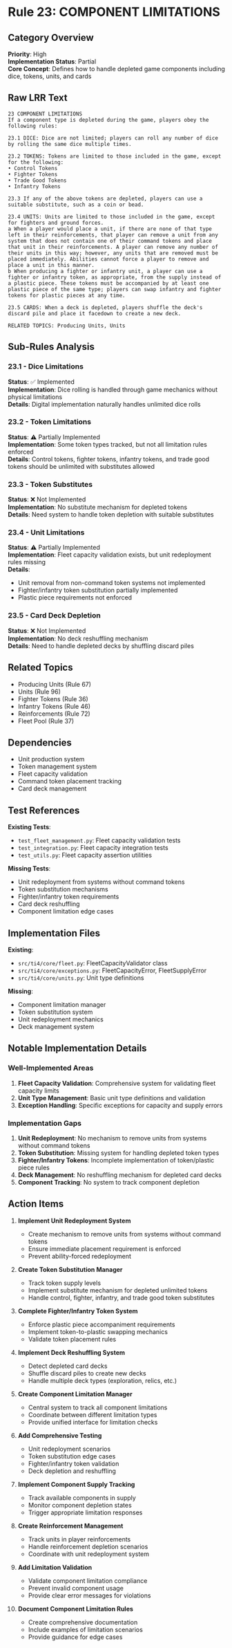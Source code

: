 # Rule 23: COMPONENT LIMITATIONS

## Category Overview
**Priority**: High  
**Implementation Status**: Partial  
**Core Concept**: Defines how to handle depleted game components including dice, tokens, units, and cards

## Raw LRR Text
```
23 COMPONENT LIMITATIONS
If a component type is depleted during the game, players obey the following rules:

23.1 DICE: Dice are not limited; players can roll any number of dice by rolling the same dice multiple times.

23.2 TOKENS: Tokens are limited to those included in the game, except for the following:
• Control Tokens
• Fighter Tokens  
• Trade Good Tokens
• Infantry Tokens

23.3 If any of the above tokens are depleted, players can use a suitable substitute, such as a coin or bead.

23.4 UNITS: Units are limited to those included in the game, except for fighters and ground forces.
a When a player would place a unit, if there are none of that type left in their reinforcements, that player can remove a unit from any system that does not contain one of their command tokens and place that unit in their reinforcements. A player can remove any number of their units in this way; however, any units that are removed must be placed immediately. Abilities cannot force a player to remove and place a unit in this manner.
b When producing a fighter or infantry unit, a player can use a fighter or infantry token, as appropriate, from the supply instead of a plastic piece. These tokens must be accompanied by at least one plastic piece of the same type; players can swap infantry and fighter tokens for plastic pieces at any time.

23.5 CARDS: When a deck is depleted, players shuffle the deck's discard pile and place it facedown to create a new deck.

RELATED TOPICS: Producing Units, Units
```

## Sub-Rules Analysis

### 23.1 - Dice Limitations
**Status**: ✅ Implemented  
**Implementation**: Dice rolling is handled through game mechanics without physical limitations  
**Details**: Digital implementation naturally handles unlimited dice rolls

### 23.2 - Token Limitations  
**Status**: ⚠️ Partially Implemented  
**Implementation**: Some token types tracked, but not all limitation rules enforced  
**Details**: Control tokens, fighter tokens, infantry tokens, and trade good tokens should be unlimited with substitutes allowed

### 23.3 - Token Substitutes
**Status**: ❌ Not Implemented  
**Implementation**: No substitute mechanism for depleted tokens  
**Details**: Need system to handle token depletion with suitable substitutes

### 23.4 - Unit Limitations
**Status**: ⚠️ Partially Implemented  
**Implementation**: Fleet capacity validation exists, but unit redeployment rules missing  
**Details**: 
- Unit removal from non-command token systems not implemented
- Fighter/infantry token substitution partially implemented
- Plastic piece requirements not enforced

### 23.5 - Card Deck Depletion
**Status**: ❌ Not Implemented  
**Implementation**: No deck reshuffling mechanism  
**Details**: Need to handle depleted decks by shuffling discard piles

## Related Topics
- Producing Units (Rule 67)
- Units (Rule 96)
- Fighter Tokens (Rule 36)
- Infantry Tokens (Rule 46)
- Reinforcements (Rule 72)
- Fleet Pool (Rule 37)

## Dependencies
- Unit production system
- Token management system
- Fleet capacity validation
- Command token placement tracking
- Card deck management

## Test References
**Existing Tests**:
- `test_fleet_management.py`: Fleet capacity validation tests
- `test_integration.py`: Fleet capacity integration tests
- `test_utils.py`: Fleet capacity assertion utilities

**Missing Tests**:
- Unit redeployment from systems without command tokens
- Token substitution mechanisms
- Fighter/infantry token requirements
- Card deck reshuffling
- Component limitation edge cases

## Implementation Files
**Existing**:
- `src/ti4/core/fleet.py`: FleetCapacityValidator class
- `src/ti4/core/exceptions.py`: FleetCapacityError, FleetSupplyError
- `src/ti4/core/units.py`: Unit type definitions

**Missing**:
- Component limitation manager
- Token substitution system
- Unit redeployment mechanics
- Deck management system

## Notable Implementation Details

### Well-Implemented Areas
1. **Fleet Capacity Validation**: Comprehensive system for validating fleet capacity limits
2. **Unit Type Management**: Basic unit type definitions and validation
3. **Exception Handling**: Specific exceptions for capacity and supply errors

### Implementation Gaps
1. **Unit Redeployment**: No mechanism to remove units from systems without command tokens
2. **Token Substitution**: Missing system for handling depleted token types
3. **Fighter/Infantry Tokens**: Incomplete implementation of token/plastic piece rules
4. **Deck Management**: No reshuffling mechanism for depleted card decks
5. **Component Tracking**: No system to track component depletion

## Action Items

1. **Implement Unit Redeployment System**
   - Create mechanism to remove units from systems without command tokens
   - Ensure immediate placement requirement is enforced
   - Prevent ability-forced redeployment

2. **Create Token Substitution Manager**
   - Track token supply levels
   - Implement substitute mechanism for depleted unlimited tokens
   - Handle control, fighter, infantry, and trade good token substitutes

3. **Complete Fighter/Infantry Token System**
   - Enforce plastic piece accompaniment requirements
   - Implement token-to-plastic swapping mechanics
   - Validate token placement rules

4. **Implement Deck Reshuffling System**
   - Detect depleted card decks
   - Shuffle discard piles to create new decks
   - Handle multiple deck types (exploration, relics, etc.)

5. **Create Component Limitation Manager**
   - Central system to track all component limitations
   - Coordinate between different limitation types
   - Provide unified interface for limitation checks

6. **Add Comprehensive Testing**
   - Unit redeployment scenarios
   - Token substitution edge cases
   - Fighter/infantry token validation
   - Deck depletion and reshuffling

7. **Implement Component Supply Tracking**
   - Track available components in supply
   - Monitor component depletion states
   - Trigger appropriate limitation responses

8. **Create Reinforcement Management**
   - Track units in player reinforcements
   - Handle reinforcement depletion scenarios
   - Coordinate with unit redeployment system

9. **Add Limitation Validation**
   - Validate component limitation compliance
   - Prevent invalid component usage
   - Provide clear error messages for violations

10. **Document Component Limitation Rules**
    - Create comprehensive documentation
    - Include examples of limitation scenarios
    - Provide guidance for edge cases